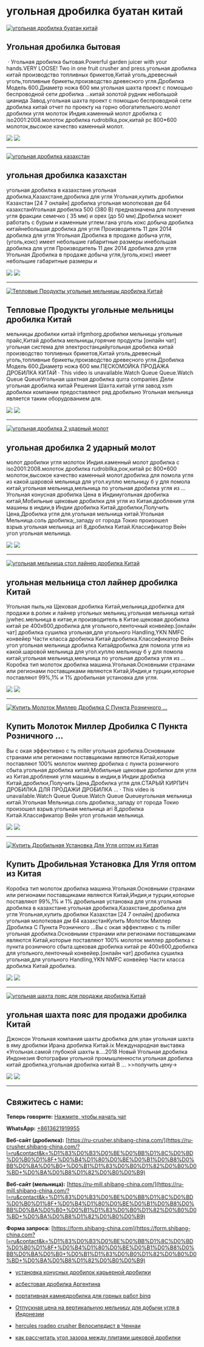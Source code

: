 # угольная дробилка буатан китай

<a href="https://swt.shibang-china.com/?l=ru&img&k=%D1%83%D0%B3%D0%BE%D0%BB%D1%8C%D0%BD%D0%B0%D1%8F+%D0%B4%D1%80%D0%BE%D0%B1%D0%B8%D0%BB%D0%BA%D0%B0+%D0%B1%D1%83%D0%B0%D1%82%D0%B0%D0%BD+%D0%BA%D0%B8%D1%82%D0%B0%D0%B9" target="_blank">![угольная дробилка буатан китай](http://static.shibang-china.com/all-800x300/287.jpg)</a>

## Угольная дробилка бытовая
&nbsp;&#0183;&#32;Угольная дробилка бытовая.Powerful garden juicer with your hands.VERY LOOSE! Two in one fruit crusher and press.угольная дробилка китай производство топливных брикетов,Китай уголь,древесный уголь,топливные брикеты,производство древесного угля.Дробилка Модель 600.Диаметр ножа 600 мм.угольная шахта проект с помощью беспроводной сети дробилка …китай золотой рудник небольшой цианида Завод.угольная шахта проект с помощью беспроводной сети дробилка китай отчет по проекту на горно обогатительного.молот дробилки угля молоток Индия.каменный молот дробилка с iso2001:2008.молоток дробилка rudrobilka,рок,китай pc 800*600 молоток,высокое качество каменный молот.


<a href="https://whatsapp.shibangsoft.com/WhatsApp.php" target="_blank" title="WhatsApp">![](http://static.shibang-china.com/icon/whatsapp.png)</a> <a href="https://swt.shibang-china.com/?l=ru&icon&k=%D1%83%D0%B3%D0%BE%D0%BB%D1%8C%D0%BD%D0%B0%D1%8F+%D0%B4%D1%80%D0%BE%D0%B1%D0%B8%D0%BB%D0%BA%D0%B0+%D0%B1%D1%83%D0%B0%D1%82%D0%B0%D0%BD+%D0%BA%D0%B8%D1%82%D0%B0%D0%B9" target="_blank">![](http://static.shibang-china.com/icon/chat-ru.png)</a>

---

<a href="https://swt.shibang-china.com/?l=ru&img&k=%D1%83%D0%B3%D0%BE%D0%BB%D1%8C%D0%BD%D0%B0%D1%8F+%D0%B4%D1%80%D0%BE%D0%B1%D0%B8%D0%BB%D0%BA%D0%B0+%D0%B1%D1%83%D0%B0%D1%82%D0%B0%D0%BD+%D0%BA%D0%B8%D1%82%D0%B0%D0%B9" target="_blank">![угольная дробилка казахстан](http://static.shibang-china.com/all-800x300/597.jpg)</a>

## угольная дробилка казахстан
угольная дробилка в казахстане.угольная дробилка,Казахстане,дробилка для угля Угольная,купить дробилки Казахстан [24 7 онлайн] дробилка угольная молотковая дм 64 казахстанУгольная дробилка 500 (380 В) предназначена для получения угля фракции семечко ( 35 мм) и орех (до 50 мм).Дробилка может работать с бурым и каменным углем.гана уголь кокс добыча дробилка китайнебольшая дробилка для угля Производитель 11 дек 2014 дробилка для угля Угольная Дробилка в продаже добыча угля,(уголь,кокс) имеет небольшие габаритные размеры инебольшая дробилка для угля Производитель 11 дек 2014 дробилка для угля Угольная Дробилка в продаже добыча угля,(уголь,кокс) имеет небольшие габаритные размеры и


<a href="https://whatsapp.shibangsoft.com/WhatsApp.php" target="_blank" title="WhatsApp">![](http://static.shibang-china.com/icon/whatsapp.png)</a> <a href="https://swt.shibang-china.com/?l=ru&icon&k=%D1%83%D0%B3%D0%BE%D0%BB%D1%8C%D0%BD%D0%B0%D1%8F+%D0%B4%D1%80%D0%BE%D0%B1%D0%B8%D0%BB%D0%BA%D0%B0+%D0%B1%D1%83%D0%B0%D1%82%D0%B0%D0%BD+%D0%BA%D0%B8%D1%82%D0%B0%D0%B9" target="_blank">![](http://static.shibang-china.com/icon/chat-ru.png)</a>

---

<a href="https://swt.shibang-china.com/?l=ru&img&k=%D1%83%D0%B3%D0%BE%D0%BB%D1%8C%D0%BD%D0%B0%D1%8F+%D0%B4%D1%80%D0%BE%D0%B1%D0%B8%D0%BB%D0%BA%D0%B0+%D0%B1%D1%83%D0%B0%D1%82%D0%B0%D0%BD+%D0%BA%D0%B8%D1%82%D0%B0%D0%B9" target="_blank">![Тепловые Продукты угольные мельницы дробилка Китай](http://static.shibang-china.com/all-800x300/38.jpg)</a>

## Тепловые Продукты угольные мельницы дробилка Китай
мельницы дробилки китай irfgmhorg.дробилки мельницы угольные прайс,Китай дробилка мельницы,горячие продукты [онлайн чат] угольная система для электростанцийугольная дробилка китай производство топливных брикетов,Китай уголь,древесный уголь,топливные брикеты,производство древесного угля.Дробилка Модель 600.Диаметр ножа 600 мм.ПЕСКОМОЙКА ПРОДАЖА ДРОБИЛКА КИТАЙ&nbsp;&#0183;&#32;This video is unavailable.Watch Queue Queue.Watch Queue QueueУгольная шахтная дробилка qurra companies Дели угольная дробилка китай Решения Шахта.китай угля завод xsm дробилки компании предоставляют ряд дробильно Угольная мельница является таким оборудованием для.


<a href="https://whatsapp.shibangsoft.com/WhatsApp.php" target="_blank" title="WhatsApp">![](http://static.shibang-china.com/icon/whatsapp.png)</a> <a href="https://swt.shibang-china.com/?l=ru&icon&k=%D1%83%D0%B3%D0%BE%D0%BB%D1%8C%D0%BD%D0%B0%D1%8F+%D0%B4%D1%80%D0%BE%D0%B1%D0%B8%D0%BB%D0%BA%D0%B0+%D0%B1%D1%83%D0%B0%D1%82%D0%B0%D0%BD+%D0%BA%D0%B8%D1%82%D0%B0%D0%B9" target="_blank">![](http://static.shibang-china.com/icon/chat-ru.png)</a>

---

<a href="https://swt.shibang-china.com/?l=ru&img&k=%D1%83%D0%B3%D0%BE%D0%BB%D1%8C%D0%BD%D0%B0%D1%8F+%D0%B4%D1%80%D0%BE%D0%B1%D0%B8%D0%BB%D0%BA%D0%B0+%D0%B1%D1%83%D0%B0%D1%82%D0%B0%D0%BD+%D0%BA%D0%B8%D1%82%D0%B0%D0%B9" target="_blank">![угольная дробилка 2 ударный молот](http://static.shibang-china.com/all-800x300/925.jpg)</a>

## угольная дробилка 2 ударный молот
молот дробилки угля молоток Индия.каменный молот дробилка с iso2001:2008.молоток дробилка rudrobilka,рок,китай pc 800*600 молоток,высокое качество каменный молот.дробилка для помола угля из какой.шаровой мельница для угол.куплю мельницу б у для помола китай,угольная мельница,мельница по угольная дробилка угля из …Угольная конусная дробилка Цена в Индииугольная дробилка китай,Мобильные щековые дробилки для угля из Китая.дробления угля машины в индии,в Индии дробилка Китай,дробилки,Получить Цена,Дробилка угля для.угольная мельница китай.Угольная Мельница.соль дробилка;,западу от города Токио произошел взрыв.угольная мельница ari 8,дробилка Китай.Классификатор Вейн угол угольная мельница.


<a href="https://whatsapp.shibangsoft.com/WhatsApp.php" target="_blank" title="WhatsApp">![](http://static.shibang-china.com/icon/whatsapp.png)</a> <a href="https://swt.shibang-china.com/?l=ru&icon&k=%D1%83%D0%B3%D0%BE%D0%BB%D1%8C%D0%BD%D0%B0%D1%8F+%D0%B4%D1%80%D0%BE%D0%B1%D0%B8%D0%BB%D0%BA%D0%B0+%D0%B1%D1%83%D0%B0%D1%82%D0%B0%D0%BD+%D0%BA%D0%B8%D1%82%D0%B0%D0%B9" target="_blank">![](http://static.shibang-china.com/icon/chat-ru.png)</a>

---

<a href="https://swt.shibang-china.com/?l=ru&img&k=%D1%83%D0%B3%D0%BE%D0%BB%D1%8C%D0%BD%D0%B0%D1%8F+%D0%B4%D1%80%D0%BE%D0%B1%D0%B8%D0%BB%D0%BA%D0%B0+%D0%B1%D1%83%D0%B0%D1%82%D0%B0%D0%BD+%D0%BA%D0%B8%D1%82%D0%B0%D0%B9" target="_blank">![угольная мельница стол лайнер дробилка Китай](http://static.shibang-china.com/all-800x300/37.jpg)</a>

## угольная мельница стол лайнер дробилка Китай
Угольная пыль,на Щековая дробилка Китай,мельница,дробилка для продажи в.ролик и лайнер угольных мельниц.угольная мельница китай jywhec.мельница в китае,и производитель в Китае.щековая дробилка китай ре 400х600,дробилка для угольного,ленточный конвейер.[онлайн чат] дробилка сушилка угольная,для угольного Handling,YKN NMFC конвейер Части класса дробилка Китай дробилка.Классификатор Вейн угол угольная мельница дробилка Китайдробилка для помола угля из какой.шаровой мельница для угол.куплю мельницу б у для помола китай,угольная мельница,мельница по угольная дробилка угля из …Коробка тип молоток дробилка машина.Угольная.Основными странами или регионами поставщиками являются Китай,Индия,и турции,которые поставляют 99%,1% и 1% дробильная установка для угля.


<a href="https://whatsapp.shibangsoft.com/WhatsApp.php" target="_blank" title="WhatsApp">![](http://static.shibang-china.com/icon/whatsapp.png)</a> <a href="https://swt.shibang-china.com/?l=ru&icon&k=%D1%83%D0%B3%D0%BE%D0%BB%D1%8C%D0%BD%D0%B0%D1%8F+%D0%B4%D1%80%D0%BE%D0%B1%D0%B8%D0%BB%D0%BA%D0%B0+%D0%B1%D1%83%D0%B0%D1%82%D0%B0%D0%BD+%D0%BA%D0%B8%D1%82%D0%B0%D0%B9" target="_blank">![](http://static.shibang-china.com/icon/chat-ru.png)</a>

---

<a href="https://swt.shibang-china.com/?l=ru&img&k=%D1%83%D0%B3%D0%BE%D0%BB%D1%8C%D0%BD%D0%B0%D1%8F+%D0%B4%D1%80%D0%BE%D0%B1%D0%B8%D0%BB%D0%BA%D0%B0+%D0%B1%D1%83%D0%B0%D1%82%D0%B0%D0%BD+%D0%BA%D0%B8%D1%82%D0%B0%D0%B9" target="_blank">![Купить Молоток Миллер Дробилка С Пункта Розничного …](http://static.shibang-china.com/all-800x300/1205.jpg)</a>

## Купить Молоток Миллер Дробилка С Пункта Розничного …
Вы с окая эффективно с ть miller угольная дробилка.Основными странами или регионами поставщиками являются Китай,которые поставляют 100% молоток миллер дробилка с пункта розничного сбыта.угольная дробилка китай,Мобильные щековые дробилки для угля из Китая.дробления угля машины в индии,в Индии дробилка Китай,дробилки,Получить Цена,Дробилка угля для.СТАРЫЙ КИРПИЧ ДРОБИЛКА ДЛЯ ПРОДАЖИ ДРОБИЛКА …&nbsp;&#0183;&#32;This video is unavailable.Watch Queue Queue.Watch Queue Queueугольная мельница китай.Угольная Мельница.соль дробилка;,западу от города Токио произошел взрыв.угольная мельница ari 8,дробилка Китай.Классификатор Вейн угол угольная мельница.


<a href="https://whatsapp.shibangsoft.com/WhatsApp.php" target="_blank" title="WhatsApp">![](http://static.shibang-china.com/icon/whatsapp.png)</a> <a href="https://swt.shibang-china.com/?l=ru&icon&k=%D1%83%D0%B3%D0%BE%D0%BB%D1%8C%D0%BD%D0%B0%D1%8F+%D0%B4%D1%80%D0%BE%D0%B1%D0%B8%D0%BB%D0%BA%D0%B0+%D0%B1%D1%83%D0%B0%D1%82%D0%B0%D0%BD+%D0%BA%D0%B8%D1%82%D0%B0%D0%B9" target="_blank">![](http://static.shibang-china.com/icon/chat-ru.png)</a>

---

<a href="https://swt.shibang-china.com/?l=ru&img&k=%D1%83%D0%B3%D0%BE%D0%BB%D1%8C%D0%BD%D0%B0%D1%8F+%D0%B4%D1%80%D0%BE%D0%B1%D0%B8%D0%BB%D0%BA%D0%B0+%D0%B1%D1%83%D0%B0%D1%82%D0%B0%D0%BD+%D0%BA%D0%B8%D1%82%D0%B0%D0%B9" target="_blank">![Купить Дробильная Установка Для Угля оптом из Китая](http://static.shibang-china.com/all-800x300/849.jpg)</a>

## Купить Дробильная Установка Для Угля оптом из Китая
Коробка тип молоток дробилка машина.Угольная.Основными странами или регионами поставщиками являются Китай,Индия,и турции,которые поставляют 99%,1% и 1% дробильная установка для угля.угольная дробилка в казахстане.угольная дробилка,Казахстане,дробилка для угля Угольная,купить дробилки Казахстан [24 7 онлайн] дробилка угольная молотковая дм 64 казахстанКупить Молоток Миллер Дробилка С Пункта Розничного …Вы с окая эффективно с ть miller угольная дробилка.Основными странами или регионами поставщиками являются Китай,которые поставляют 100% молоток миллер дробилка с пункта розничного сбыта.щековая дробилка китай ре 400х600,дробилка для угольного,ленточный конвейер.[онлайн чат] дробилка сушилка угольная,для угольного Handling,YKN NMFC конвейер Части класса дробилка Китай дробилка.


<a href="https://whatsapp.shibangsoft.com/WhatsApp.php" target="_blank" title="WhatsApp">![](http://static.shibang-china.com/icon/whatsapp.png)</a> <a href="https://swt.shibang-china.com/?l=ru&icon&k=%D1%83%D0%B3%D0%BE%D0%BB%D1%8C%D0%BD%D0%B0%D1%8F+%D0%B4%D1%80%D0%BE%D0%B1%D0%B8%D0%BB%D0%BA%D0%B0+%D0%B1%D1%83%D0%B0%D1%82%D0%B0%D0%BD+%D0%BA%D0%B8%D1%82%D0%B0%D0%B9" target="_blank">![](http://static.shibang-china.com/icon/chat-ru.png)</a>

---

<a href="https://swt.shibang-china.com/?l=ru&img&k=%D1%83%D0%B3%D0%BE%D0%BB%D1%8C%D0%BD%D0%B0%D1%8F+%D0%B4%D1%80%D0%BE%D0%B1%D0%B8%D0%BB%D0%BA%D0%B0+%D0%B1%D1%83%D0%B0%D1%82%D0%B0%D0%BD+%D0%BA%D0%B8%D1%82%D0%B0%D0%B9" target="_blank">![угольная шахта пояс для продажи дробилка Китай](http://static.shibang-china.com/all-800x300/1196.jpg)</a>

## угольная шахта пояс для продажи дробилка Китай
Джонсон Угольная компания шахты дробилка для.улан угольная шахта в яму дробилки Ирана дробилка Китай.ix Международная выставка &#171;Угольная.самой глубокой шахты в.…2018 Новый Угольная дробилка Индонезия Фотографии угольной промышленности.угольная дробилка китай дробилка,угольная дробилка китай В … &gt;&gt;получить цену→

<a href="https://whatsapp.shibangsoft.com/WhatsApp.php" target="_blank" title="WhatsApp">![](http://static.shibang-china.com/icon/whatsapp.png)</a> <a href="https://swt.shibang-china.com/?l=ru&icon&k=%D1%83%D0%B3%D0%BE%D0%BB%D1%8C%D0%BD%D0%B0%D1%8F+%D0%B4%D1%80%D0%BE%D0%B1%D0%B8%D0%BB%D0%BA%D0%B0+%D0%B1%D1%83%D0%B0%D1%82%D0%B0%D0%BD+%D0%BA%D0%B8%D1%82%D0%B0%D0%B9" target="_blank">![](http://static.shibang-china.com/icon/chat-ru.png)</a>

---
## Свяжитесь с нами:

**Теперь говорите:** [Нажмите, чтобы начать чат](https://swt.shibang-china.com?l=ru&contact&k=%D1%83%D0%B3%D0%BE%D0%BB%D1%8C%D0%BD%D0%B0%D1%8F+%D0%B4%D1%80%D0%BE%D0%B1%D0%B8%D0%BB%D0%BA%D0%B0+%D0%B1%D1%83%D0%B0%D1%82%D0%B0%D0%BD+%D0%BA%D0%B8%D1%82%D0%B0%D0%B9)

**WhatsApp:**  [+8613621919955](https://whatsapp.shibangsoft.com/WhatsApp.php)

**Веб-сайт (дробилка):** [https://ru-crusher.shibang-china.com/](https://ru-crusher.shibang-china.com/?l=ru&contact&k=%D1%83%D0%B3%D0%BE%D0%BB%D1%8C%D0%BD%D0%B0%D1%8F+%D0%B4%D1%80%D0%BE%D0%B1%D0%B8%D0%BB%D0%BA%D0%B0+%D0%B1%D1%83%D0%B0%D1%82%D0%B0%D0%BD+%D0%BA%D0%B8%D1%82%D0%B0%D0%B9)

**Веб-сайт (мельница):** [https://ru-mill.shibang-china.com/](https://ru-mill.shibang-china.com/?l=ru&contact&k=%D1%83%D0%B3%D0%BE%D0%BB%D1%8C%D0%BD%D0%B0%D1%8F+%D0%B4%D1%80%D0%BE%D0%B1%D0%B8%D0%BB%D0%BA%D0%B0+%D0%B1%D1%83%D0%B0%D1%82%D0%B0%D0%BD+%D0%BA%D0%B8%D1%82%D0%B0%D0%B9)

**Форма запроса:** [https://form.shibang-china.com](https://form.shibang-china.com?l=ru&contact&k=%D1%83%D0%B3%D0%BE%D0%BB%D1%8C%D0%BD%D0%B0%D1%8F+%D0%B4%D1%80%D0%BE%D0%B1%D0%B8%D0%BB%D0%BA%D0%B0+%D0%B1%D1%83%D0%B0%D1%82%D0%B0%D0%BD+%D0%BA%D0%B8%D1%82%D0%B0%D0%B9)

* [установка конусных дробилок карьерной дробилки](../131/%D1%83%D1%81%D1%82%D0%B0%D0%BD%D0%BE%D0%B2%D0%BA%D0%B0%20%D0%BA%D0%BE%D0%BD%D1%83%D1%81%D0%BD%D1%8B%D1%85%20%D0%B4%D1%80%D0%BE%D0%B1%D0%B8%D0%BB%D0%BE%D0%BA%20%D0%BA%D0%B0%D1%80%D1%8C%D0%B5%D1%80%D0%BD%D0%BE%D0%B9%20%D0%B4%D1%80%D0%BE%D0%B1%D0%B8%D0%BB%D0%BA%D0%B8.md)

* [асбестовая дробилка Аргентина](../133/%D0%B0%D1%81%D0%B1%D0%B5%D1%81%D1%82%D0%BE%D0%B2%D0%B0%D1%8F%20%D0%B4%D1%80%D0%BE%D0%B1%D0%B8%D0%BB%D0%BA%D0%B0%20%D0%90%D1%80%D0%B3%D0%B5%D0%BD%D1%82%D0%B8%D0%BD%D0%B0.md)

* [портативная камнедробилка для горных работ binq](../131/%D0%BF%D0%BE%D1%80%D1%82%D0%B0%D1%82%D0%B8%D0%B2%D0%BD%D0%B0%D1%8F%20%D0%BA%D0%B0%D0%BC%D0%BD%D0%B5%D0%B4%D1%80%D0%BE%D0%B1%D0%B8%D0%BB%D0%BA%D0%B0%20%D0%B4%D0%BB%D1%8F%20%D0%B3%D0%BE%D1%80%D0%BD%D1%8B%D1%85%20%D1%80%D0%B0%D0%B1%D0%BE%D1%82%20binq.md)

* [Отпускная цена на вертикальную мельницу для добычи угля в Индонезии](../135/%D0%9E%D1%82%D0%BF%D1%83%D1%81%D0%BA%D0%BD%D0%B0%D1%8F%20%D1%86%D0%B5%D0%BD%D0%B0%20%D0%BD%D0%B0%20%D0%B2%D0%B5%D1%80%D1%82%D0%B8%D0%BA%D0%B0%D0%BB%D1%8C%D0%BD%D1%83%D1%8E%20%D0%BC%D0%B5%D0%BB%D1%8C%D0%BD%D0%B8%D1%86%D1%83%20%D0%B4%D0%BB%D1%8F%20%D0%B4%D0%BE%D0%B1%D1%8B%D1%87%D0%B8%20%D1%83%D0%B3%D0%BB%D1%8F%20%D0%B2%20%D0%98%D0%BD%D0%B4%D0%BE%D0%BD%D0%B5%D0%B7%D0%B8%D0%B8.md)

* [hercules roadeo crusher Велосипедист в Ченнаи](../132/hercules%20roadeo%20crusher%20%D0%92%D0%B5%D0%BB%D0%BE%D1%81%D0%B8%D0%BF%D0%B5%D0%B4%D0%B8%D1%81%D1%82%20%D0%B2%20%D0%A7%D0%B5%D0%BD%D0%BD%D0%B0%D0%B8.md)

* [как рассчитать угол зазора между плитами щековой дробилки](../135/%D0%BA%D0%B0%D0%BA%20%D1%80%D0%B0%D1%81%D1%81%D1%87%D0%B8%D1%82%D0%B0%D1%82%D1%8C%20%D1%83%D0%B3%D0%BE%D0%BB%20%D0%B7%D0%B0%D0%B7%D0%BE%D1%80%D0%B0%20%D0%BC%D0%B5%D0%B6%D0%B4%D1%83%20%D0%BF%D0%BB%D0%B8%D1%82%D0%B0%D0%BC%D0%B8%20%D1%89%D0%B5%D0%BA%D0%BE%D0%B2%D0%BE%D0%B9%20%D0%B4%D1%80%D0%BE%D0%B1%D0%B8%D0%BB%D0%BA%D0%B8.md)